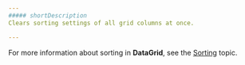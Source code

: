 ```yaml
---
##### shortDescription
Clears sorting settings of all grid columns at once.

---
```

For more information about sorting in **DataGrid**, see the [Sorting](/concepts/10%20UI%20Widgets/70%20Data%20Grid/020%20Sorting/010%20Sorting.md '/Documentation/Guide/UI_Widgets/Data_Grid/Sorting/') topic.